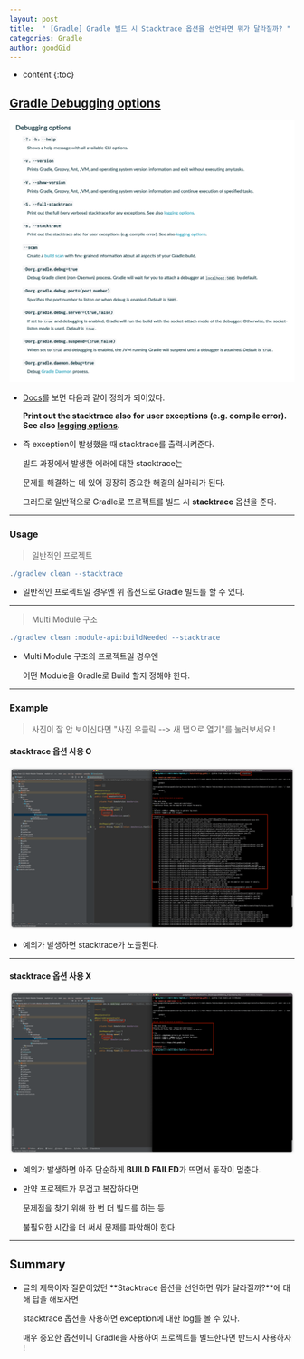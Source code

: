 ```yaml
---
layout: post
title:  " [Gradle] Gradle 빌드 시 Stacktrace 옵션을 선언하면 뭐가 달라질까? "
categories: Gradle
author: goodGid
---
```

* content
{:toc}

## [Gradle Debugging options](https://docs.gradle.org/current/userguide/command_line_interface.html#sec:command_line_debugging)

![](/assets/img/gradle/Gradle-Option-Stacktrace_1.png)

* [Docs](https://docs.gradle.org/current/userguide/command_line_interface.html#sec:command_line_debugging)를 보면 다음과 같이 정의가 되어있다.

  **Print out the stacktrace also for user exceptions (e.g. compile error). See also [logging options](https://docs.gradle.org/current/userguide/command_line_interface.html#sec:command_line_logging).**

* 즉 exception이 발생했을 때 stacktrace를 출력시켜준다. 

  빌드 과정에서 발생한 에러에 대한 stacktrace는 
  
  문제를 해결하는 데 있어 굉장히 중요한 해결의 실마리가 된다.

  그러므로 일반적으로 Gradle로 프로젝트를 빌드 시 **stacktrace** 옵션을 준다.



---

### Usage

> 일반적인 프로젝트

``` gradle
./gradlew clean --stacktrace
```

* 일반적인 프로젝트일 경우엔 위 옵션으로 Gradle 빌드를 할 수 있다.

---

> Multi Module 구조

``` gradle
./gradlew clean :module-api:buildNeeded --stacktrace
```

* Multi Module 구조의 프로젝트일 경우엔

  어떤 Module을 Gradle로 Build 할지 정해야 한다.

---

### Example

> 사진이 잘 안 보이신다면 "사진 우클릭 --> 새 탭으로 열기"를 눌러보세요 !

#### stacktrace 옵션 사용 O

![](/assets/img/gradle/Gradle-Option-Stacktrace_2.png)

* 예외가 발생하면 stacktrace가 노출된다.

---

#### stacktrace 옵션 사용 X

![](/assets/img/gradle/Gradle-Option-Stacktrace_3.png)

* 예외가 발생하면 아주 단순하게 **BUILD FAILED**가 뜨면서 동작이 멈춘다.

* 만약 프로젝트가 무겁고 복잡하다면

  문제점을 찾기 위해 한 번 더 빌드를 하는 등 

  불필요한 시간을 더 써서 문제를 파악해야 한다.

---

## Summary

* 글의 제목이자 질문이었던 **Stacktrace 옵션을 선언하면 뭐가 달라질까?**에 대해 답을 해보자면

  stacktrace 옵션을 사용하면 exception에 대한 log를 볼 수 있다.

  매우 중요한 옵션이니 Gradle을 사용하여 프로젝트를 빌드한다면 반드시 사용하자 !